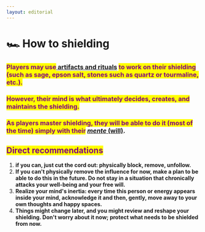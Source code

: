 ```yaml
---
layout: editorial
---
```


# 🏎 How to shielding

### <mark style="color:purple;">Players may use</mark>[ artifacts and rituals](tools-for-shielding-and-tuning/) <mark style="color:purple;">to work on their shielding (such as sage, epson salt, stones such as quartz or tourmaline, etc.).</mark>

### <mark style="color:purple;">However, their mind is what ultimately decides, creates, and maintains the shielding.</mark>&#x20;

### <mark style="color:purple;">As players master shielding, they will be able to do it (most of the time) simply with their</mark> [_mente_ (will)](../materializing/manifesting/bliss/).



## <mark style="color:orange;background-color:purple;"><mark style="color:purple;background-color:purple;"><mark style="color:purple;">Direct recommendations<mark style="color:purple;"><mark style="color:purple;background-color:purple;"></mark>

<mark style="color:orange;background-color:purple;"><mark style="color:purple;background-color:purple;"><mark style="color:purple;"><mark style="color:purple;"><mark style="color:purple;background-color:purple;"></mark>

1. **if you can, just cut the cord out: physically block, remove, unfollow.**
2. **If you can't physically remove the influence for now, make a plan to be able to do this in the future. Do not stay in a situation that chronically attacks your well-being and your free will.**
3. **Realize your mind's inertia: every time this person or energy appears inside your mind, acknowledge it and then, gently, move away to your own thoughts and happy spaces.**
4. **Things might change later, and you might review and reshape your shielding. Don't worry about it now; protect what needs to be shielded from now.**

###
